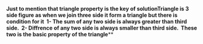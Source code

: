 **Just to mention that triangle property is the key of solution
​
Triangle is 3 side figure as when we join three side it form a triangle but there is condition for it
​
1- The sum of any two side is always greater than third side.
​
2- Diffrence of any two side is always smaller than third side.
​
These two is the basic property of the triangle****